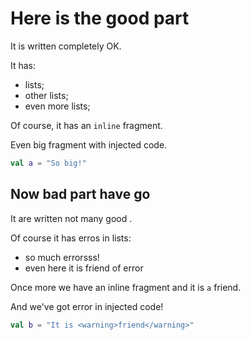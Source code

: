 # Here is the good part

It is written completely OK.

It has:
* lists;
* other lists;
* even more lists;

Of course, it has an `inline` fragment.

Even big fragment with injected code.
```kotlin
val a = "So big!"
```

## Now bad part have <warning>go</warning>

It <warning>are</warning> written not <warning>many good</warning> .

Of <warning>course it</warning> has <warning>erros</warning> in lists:
* so much <warning>errorsss</warning>!
* even here it is <warning>friend</warning> of error

Once more we have an inline <warning>fragment and</warning> it is `a` friend.

<warning>And</warning> we've got error in injected code!
```kotlin
val b = "It is <warning>friend</warning>"
```
